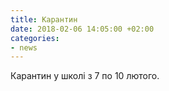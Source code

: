 ```yaml
---
title: Карантин
date: 2018-02-06 14:05:00 +02:00
categories:
- news
---
```


Карантин у школі з 7 по 10 лютого.